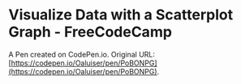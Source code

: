 # Visualize Data with a Scatterplot Graph - FreeCodeCamp

A Pen created on CodePen.io. Original URL: [https://codepen.io/Oaluiser/pen/PoBONPG](https://codepen.io/Oaluiser/pen/PoBONPG).

